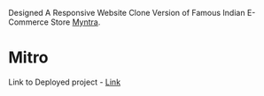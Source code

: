 Designed A Responsive Website Clone Version of Famous Indian E-Commerce Store [Myntra](https://www.myntra.com/).
# Mitro
Link to Deployed project - [Link](https://mitro-khaki.vercel.app/)
